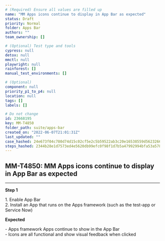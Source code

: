 ```yaml
---
# (Required) Ensure all values are filled up
name: "MM Apps icons continue to display in App Bar as expected"
status: Draft
priority: Normal
folder: Apps Bar
authors: ""
team_ownership: []

# (Optional) Test type and tools
cypress: null
detox: null
mmctl: null
playwright: null
rainforest: []
manual_test_environments: []

# (Optional)
component: null
priority_p1_to_p4: null
location: null
tags: []
labels: []

# Do not change
id: 23668195
key: MM-T4850
folder_path: suite/apps-bar
created_on: "2022-06-07T21:01:31Z"
last_updated: ""
case_hashed: 24e673f04c780d74d15c02cf5e2c5b59522ab3c20e16538559d562326670afa6db5bc6a6438143e7ae14897c295e3fa9
steps_hashed: 2344b28e1d7573ed4e5620db99efc0f98f1d7b5a47992994bfa53a5786fc046a2c0859e475ffabfd3df00439c3cfea57
---
```


## MM-T4850: MM Apps icons continue to display in App Bar as expected

---

**Step 1**

1\. Enable App Bar\
2\. Install an App that runs on the Apps framework (such as the test-app or Service Now)

**Expected**

\- Apps framework Apps continue to show in the App Bar\
\- Icons are all functional and show visual feedback when clicked
